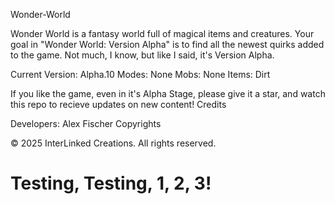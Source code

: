 Wonder-World

Wonder World is a fantasy world full of magical items and creatures. Your goal in "Wonder World: Version Alpha" is to find all the newest quirks added to the game. Not much, I know, but like I said, it's Version Alpha.

Current Version: Alpha.10
Modes: None
Mobs: None
Items: Dirt

If you like the game, even in it's Alpha Stage, please give it a star, and watch this repo to recieve updates on new content!
Credits

Developers: Alex Fischer
Copyrights

© 2025 InterLinked Creations. All rights reserved.

# Testing, Testing, 1, 2, 3!